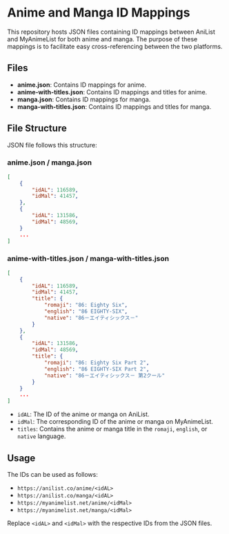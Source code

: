 # Anime and Manga ID Mappings

This repository hosts JSON files containing ID mappings between AniList and MyAnimeList for both anime and manga. The purpose of these mappings is to facilitate easy cross-referencing between the two platforms.

## Files

- **anime.json**: Contains ID mappings for anime.
- **anime-with-titles.json**: Contains ID mappings and titles for anime.
- **manga.json**: Contains ID mappings for manga.
- **manga-with-titles.json**: Contains ID mappings and titles for manga.

## File Structure

JSON file follows this structure:

### anime.json / manga.json

```json
[
    {
        "idAL": 116589,
        "idMal": 41457,
    },
    {
        "idAL": 131586,
        "idMal": 48569,
    }
    ...
]
```

### anime-with-titles.json / manga-with-titles.json

```json
[
    {
        "idAL": 116589,
        "idMal": 41457,
        "title": {
            "romaji": "86: Eighty Six",
            "english": "86 EIGHTY-SIX",
            "native": "86－エイティシックス－"
        }
    },
    {
        "idAL": 131586,
        "idMal": 48569,
        "title": {
            "romaji": "86: Eighty Six Part 2",
            "english": "86 EIGHTY-SIX Part 2",
            "native": "86－エイティシックス－ 第2クール"
        }
    }
    ...
]
```

* `idAL`: The ID of the anime or manga on AniList.
* `idMal`: The corresponding ID of the anime or manga on MyAnimeList.
* `titles`: Contains the anime or manga title in the `romaji`, `english`, or `native` language.

## Usage

The IDs can be used as follows:

* `https://anilist.co/anime/<idAL>`
* `https://anilist.co/manga/<idAL>`
* `https://myanimelist.net/anime/<idMal>`
* `https://myanimelist.net/manga/<idMal>`

Replace `<idAL>` and `<idMal>` with the respective IDs from the JSON files.
